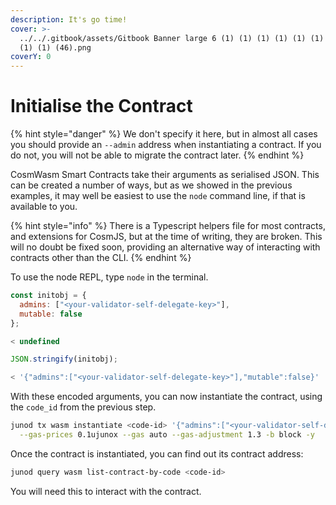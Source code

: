 ```yaml
---
description: It's go time!
cover: >-
  ../../.gitbook/assets/Gitbook Banner large 6 (1) (1) (1) (1) (1) (1) (1) (1)
  (1) (1) (46).png
coverY: 0
---
```


# Initialise the Contract

{% hint style="danger" %}
We don't specify it here, but in almost all cases you should provide an `--admin` address when instantiating a contract. If you do not, you will not be able to migrate the contract later.
{% endhint %}

CosmWasm Smart Contracts take their arguments as serialised JSON. This can be created a number of ways, but as we showed in the previous examples, it may well be easiest to use the `node` command line, if that is available to you.

{% hint style="info" %}
There is a Typescript helpers file for most contracts, and extensions for CosmJS, but at the time of writing, they are broken. This will no doubt be fixed soon, providing an alternative way of interacting with contracts other than the CLI.
{% endhint %}

To use the node REPL, type `node` in the terminal.

```javascript
const initobj = {
  admins: ["<your-validator-self-delegate-key>"],
  mutable: false
};

< undefined

JSON.stringify(initobj);

< '{"admins":["<your-validator-self-delegate-key>"],"mutable":false}'
```

With these encoded arguments, you can now instantiate the contract, using the `code_id` from the previous step.

```bash
junod tx wasm instantiate <code-id> '{"admins":["<your-validator-self-delegate-key>"],"mutable":false}' --amount 50000ujunox --label "CW1 example contract" --from <your-key> --chain-id <chain-id> \
  --gas-prices 0.1ujunox --gas auto --gas-adjustment 1.3 -b block -y
```

Once the contract is instantiated, you can find out its contract address:

```bash
junod query wasm list-contract-by-code <code-id>
```

You will need this to interact with the contract.
